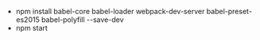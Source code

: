 - npm install babel-core babel-loader webpack-dev-server babel-preset-es2015 babel-polyfill --save-dev
- npm start